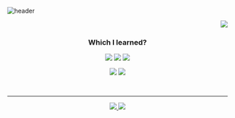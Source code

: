 ![header](https://capsule-render.vercel.app/api?type=slice&color=auto&height=200&section=header&desc=🐣Noob%20Developer&descSize=50&rotate=12&descAlignY=40&descAlign=70)

<div align ="center">
   <img align = "right" src="http://mazassumnida.wtf/api/v2/generate_badge?boj=dmdlzm123">
 </br>
  
  ### Which I learned?
<img src="https://img.shields.io/badge/PYTHON-0696D7?style=for-the-badge&logo=Python&logoColor=black"> <img src="https://img.shields.io/badge/Java-FF0000?style=for-the-badge&logo=Java&logoColor="> <img src="https://img.shields.io/badge/MYSQL-000000?style=for-the-badge&logo=mysql&logoColor=skyblue">
</br>  

<img src="https://img.shields.io/badge/C++-E8E8E8?style=for-the-badge&logo=Cplusplus&logoColor=black"> <img src="https://img.shields.io/badge/SpringBoot-6DB33F?style=for-the-badge&logo=Springboot&logoColor=white">
</div>  
</br>

---

<div align ="center">
  <a href = "https://jinseop-sim.github.io/">
   <img src="https://img.shields.io/badge/GitBlog-181717?style=flat&logo=GitHub&logoColor=white&link=https://jinseop-sim.github.io/">
   </a>
  <a href = "https://www.instagram.com/_35yed">
   <img src="https://img.shields.io/badge/Instagram-E4405F?style=flat&logo=Instagram&logoColor=white&link=https://www.instagram.com/_35yed">
   </a>
</div>  
</br>

